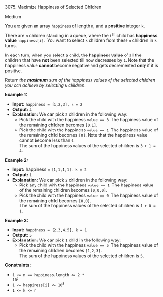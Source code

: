 3075\. Maximize Happiness of Selected Children

Medium

You are given an array `happiness` of length `n`, and a **positive** integer `k`.

There are `n` children standing in a queue, where the <code>i<sup>th</sup></code> child has **happiness value** `happiness[i].` You want to select `k` children from these `n` children in `k` turns.

In each turn, when you select a child, the **happiness value** of all the children that have **not** been selected till now decreases by `1`. Note that the happiness value **cannot** become negative and gets decremented **only** if it is positive.

Return _the **maximum** sum of the happiness values of the selected children you can achieve by selecting `k` children._

**Example 1:**

- **Input:** `happiness = [1,2,3], k = 2`
- **Output:** `4`
- **Explanation:** We can pick `2` children in the following way:
  - Pick the child with the happiness `value == 3`. The happiness value of the remaining children becomes `[0,1]`.
  - Pick the child with the happiness `value == 1`. The happiness value of the remaining child becomes `[0]`. Note that the happiness value cannot become less than `0`.\
    The sum of the happiness values of the selected children is `3 + 1 = 4`. 

**Example 2:**

- **Input:** happiness = `[1,1,1,1], k = 2`
- **Output:** `1` 
- **Explanation:** We can pick `2` children in the following way:
  - Pick any child with the happiness `value == 1`. The happiness value of the remaining children becomes `[0,0,0]`.
  - Pick the child with the happiness `value == 0`. The happiness value of the remaining child becomes `[0,0]`.\
    The sum of the happiness values of the selected children is `1 + 0 = 1`.

**Example 3:**

- **Input:** `happiness = [2,3,4,5], k = 1`
- **Output:** `5`
- **Explanation:** We can pick `1` child in the following way:
  - Pick the child with the happiness `value == 5`. The happiness value of the remaining children becomes `[1,2,3]`.\
    The sum of the happiness values of the selected children is `5`.

**Constraints:**

- <code>1 <= n == happiness.length <= 2 * 10<sup>5</sup></code>
- <code>1 <= happiness[i] <= 10<sup>8</sup></code>
- <code>1 <= k <= n</code>


